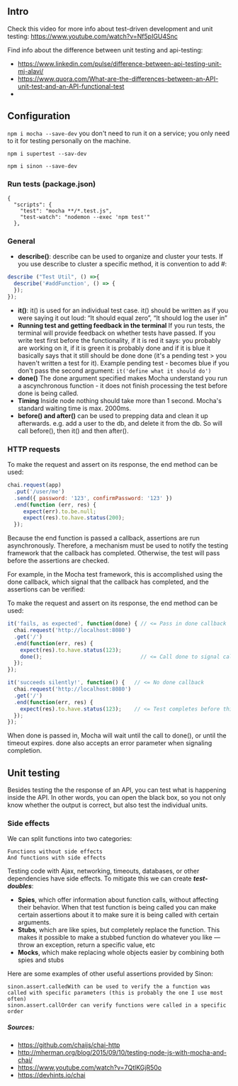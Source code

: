 ## Intro
Check this video for more info about test-driven development and unit testing: https://www.youtube.com/watch?v=Nf5pIGU4Snc

Find info about the difference between unit testing and api-testing: 
- https://www.linkedin.com/pulse/difference-between-api-testing-unit-mj-alavi/
- https://www.quora.com/What-are-the-differences-between-an-API-unit-test-and-an-API-functional-test
-


## Configuration
`npm i mocha --save-dev` you don't need to run it on a service; you only need to it for testing personally on the machine.

`npm i supertest --sav-dev`

`npm i sinon --save-dev`


###  Run tests (package.json)
```
{
  "scripts": {
    "test": "mocha **/*.test.js",
    "test-watch": "nodemon --exec 'npm test'"
  },
```

### General
- **describe()**: describe can be used to organize and cluster your tests. If you use describe to cluster a specific method, it is convention to add #: 
```javascript
describe ("Test Util", () =>{
  describe('#addFunction', () => {
  });
});
```
- **it()**: it() is used for an individual test case. it() should be written as if you were saying it out loud: “It should equal zero”, “It should log the user in”
- **Running test and getting feedback in the terminal** If you run tests, the terminal will provide feedback on whether tests have passed. If you write test first before the functionality, if it is red it says: you probably are working on it, if it is green it is probably done and if it is blue it basically says that it still should be done done (it's a pending test > you haven't written a test for it).  Example pending test - becomes blue if you don't pass the second argument:  `it('define what it should do')`
- **done()** The done argument specified makes Mocha understand you run a ascynchronous function - it does not finish processing the test before done is being called. 
- **Timing** Inside node nothing should take more than 1 second. Mocha's standard waiting time is max. 2000ms. 
- **before() and after()** can be used to prepping data and clean it up afterwards. e.g. add a user to the db, and delete it from the db. So will call before(), then it() and then after(). 


### HTTP requests
To make the request and assert on its response, the end method can be used:
```javascript
chai.request(app)
  .put('/user/me')
  .send({ password: '123', confirmPassword: '123' })
  .end(function (err, res) {
     expect(err).to.be.null;
     expect(res).to.have.status(200);
  });
```
Because the end function is passed a callback, assertions are run asynchronously. Therefore, a mechanism must be used to notify the testing framework that the callback has completed. Otherwise, the test will pass before the assertions are checked.

For example, in the Mocha test framework, this is accomplished using the done callback, which signal that the callback has completed, and the assertions can be verified:

To make the request and assert on its response, the end method can be used:
```javascript
it('fails, as expected', function(done) { // <= Pass in done callback
  chai.request('http://localhost:8080')
  .get('/')
  .end(function(err, res) {
    expect(res).to.have.status(123);
    done();                               // <= Call done to signal callback end
  });
});

it('succeeds silently!', function() {   // <= No done callback
  chai.request('http://localhost:8080')
  .get('/')
  .end(function(err, res) {
    expect(res).to.have.status(123);    // <= Test completes before this runs
  });
});
```
When done is passed in, Mocha will wait until the call to done(), or until the timeout expires. done also accepts an error parameter when signaling completion.

## Unit testing
Besides testing the the response of an API, you can test what is happening inside the API. In other words, you can open the black box, so you not only know whether the output is correct, but also test the individual units. 

### Side effects
We can split functions into two categories:

    Functions without side effects
    And functions with side effects

Testing code with Ajax, networking, timeouts, databases, or other dependencies have side effects. To mitigate this we can create ***test-doubles***:

- **Spies**, which offer information about function calls, without affecting their behavior. When that test function is being called you can make certain assertions about it to make sure it is being called with certain arguments. 
- **Stubs**, which are like spies, but completely replace the function. This makes it possible to make a stubbed function do whatever you like — throw an exception, return a specific value, etc
- **Mocks**, which make replacing whole objects easier by combining both spies and stubs

Here are some examples of other useful assertions provided by Sinon:

    sinon.assert.calledWith can be used to verify the a function was called with specific parameters (this is probably the one I use most often)
    sinon.assert.callOrder can verify functions were called in a specific order



##### Sources: 
- https://github.com/chaijs/chai-http
- http://mherman.org/blog/2015/09/10/testing-node-js-with-mocha-and-chai/
- https://www.youtube.com/watch?v=7QtlKGjR50o
- https://devhints.io/chai
